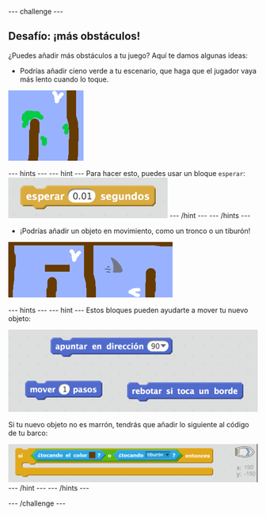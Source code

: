 --- challenge ---

## Desafío: ¡más obstáculos!

¿Puedes añadir más obstáculos a tu juego? Aquí te damos algunas ideas:

+ Podrías añadir cieno verde a tu escenario, que haga que el jugador vaya más lento cuando lo toque.

![screenshot](images/boat-algae.png)

--- hints --- 
--- hint 
--- Para hacer esto, puedes usar un bloque `esperar`: 
![screenshot](images/boat-slime-blocks.png) 
--- /hint --- 
--- /hints ---

+ ¡Podrías añadir un objeto en movimiento, como un tronco o un tiburón!

![screenshot](images/boat-obstacles.png)

--- hints --- 
--- hint --- 
Estos bloques pueden ayudarte a mover tu nuevo objeto:

![screenshot](images/boat-moving-blocks.png)

Si tu nuevo objeto no es marrón, tendrás que añadir lo siguiente al código de tu barco:

![captura de pantalla](images/boat-moving-blocks2.png) 
--- /hint --- 
--- /hints ---

--- /challenge ---
